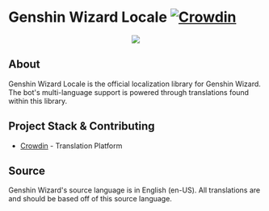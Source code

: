 
#  Genshin Wizard Locale [![Crowdin](https://badges.crowdin.net/genshin-wizard/localized.svg)](https://crowdin.com/project/genshin-wizard)


<div align="center">
    <img src="https://cdn.discordapp.com/attachments/1014919079154425917/1057017613240242326/locale.png" />
</div>


## About

Genshin Wizard Locale is the official localization library for Genshin Wizard. The bot's multi-language support is powered through translations found within this library.

## Project Stack & Contributing

- [Crowdin](https://crowdin.com/project/genshin-wizard) - Translation Platform

## Source

Genshin Wizard's source language is in English (en-US). All translations are and should be based off of this source language.
